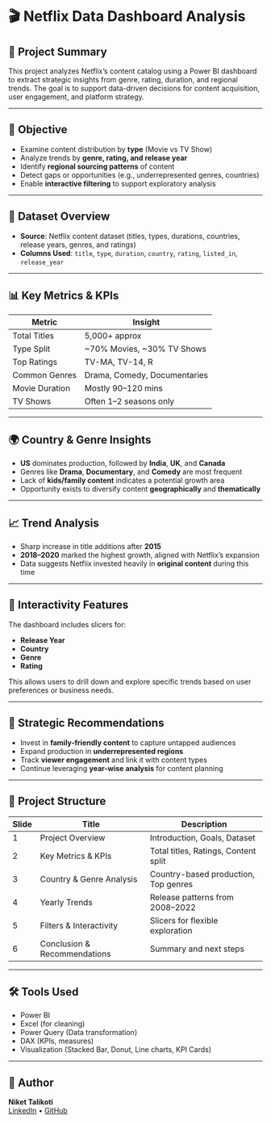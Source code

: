 
# 🎬 Netflix Data Dashboard Analysis

## 📌 Project Summary
This project analyzes Netflix’s content catalog using a Power BI dashboard to extract strategic insights from genre, rating, duration, and regional trends. The goal is to support data-driven decisions for content acquisition, user engagement, and platform strategy.

---

## 🎯 Objective
- Examine content distribution by **type** (Movie vs TV Show)
- Analyze trends by **genre, rating, and release year**
- Identify **regional sourcing patterns** of content
- Detect gaps or opportunities (e.g., underrepresented genres, countries)
- Enable **interactive filtering** to support exploratory analysis

---

## 📁 Dataset Overview
- **Source**: Netflix content dataset (titles, types, durations, countries, release years, genres, and ratings)
- **Columns Used**: `title`, `type`, `duration`, `country`, `rating`, `listed_in`, `release_year`

---

## 📊 Key Metrics & KPIs
| Metric              | Insight |
|---------------------|---------|
| Total Titles        | 5,000+ approx |
| Type Split          | ~70% Movies, ~30% TV Shows |
| Top Ratings         | TV-MA, TV-14, R |
| Common Genres       | Drama, Comedy, Documentaries |
| Movie Duration      | Mostly 90–120 mins |
| TV Shows            | Often 1–2 seasons only |

---

## 🌍 Country & Genre Insights
- **US** dominates production, followed by **India**, **UK**, and **Canada**
- Genres like **Drama**, **Documentary**, and **Comedy** are most frequent
- Lack of **kids/family content** indicates a potential growth area
- Opportunity exists to diversify content **geographically** and **thematically**

---

## 📈 Trend Analysis
- Sharp increase in title additions after **2015**
- **2018–2020** marked the highest growth, aligned with Netflix’s expansion
- Data suggests Netflix invested heavily in **original content** during this time

---

## 🧰 Interactivity Features
The dashboard includes slicers for:
- **Release Year**
- **Country**
- **Genre**
- **Rating**

This allows users to drill down and explore specific trends based on user preferences or business needs.

---

## 🧠 Strategic Recommendations
- Invest in **family-friendly content** to capture untapped audiences
- Expand production in **underrepresented regions**
- Track **viewer engagement** and link it with content types
- Continue leveraging **year-wise analysis** for content planning

---

## 📎 Project Structure
| Slide | Title                       | Description                                 |
|-------|-----------------------------|---------------------------------------------|
| 1     | Project Overview            | Introduction, Goals, Dataset                |
| 2     | Key Metrics & KPIs          | Total titles, Ratings, Content split        |
| 3     | Country & Genre Analysis    | Country-based production, Top genres        |
| 4     | Yearly Trends               | Release patterns from 2008–2022             |
| 5     | Filters & Interactivity     | Slicers for flexible exploration            |
| 6     | Conclusion & Recommendations| Summary and next steps                      |

---

## 🛠 Tools Used
- Power BI
- Excel (for cleaning)
- Power Query (Data transformation)
- DAX (KPIs, measures)
- Visualization (Stacked Bar, Donut, Line charts, KPI Cards)

---

## 👤 Author
**Niket Talikoti**  
[LinkedIn](https://www.linkedin.com/in/nikettalikoti/) • [GitHub](https://github.com/niketgtalikoti)


